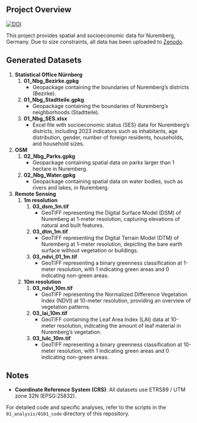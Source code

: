 
<!-- README.md is generated from README.Rmd. Please edit that file -->

## Project Overview

[![DOI](https://zenodo.org/badge/DOI/10.5281/zenodo.14633167.svg)](https://doi.org/10.5281/zenodo.14633167)

This project provides spatial and socioeconomic data for Nuremberg,
Germany. Due to size constraints, all data has been uploaded to
[Zenodo](https://doi.org/10.5281/zenodo.14633167).

## Generated Datasets

1.  **Statistical Office Nürnberg**
    1.  **01_Nbg_Bezirke.gpkg**
        - Geopackage containing the boundaries of Nuremberg’s districts
          (Bezirke).
    2.  **01_Nbg_Stadtteile.gpkg**
        - Geopackage containing the boundaries of Nuremberg’s
          neighborhoods (Stadtteile).
    3.  **01_Nbg_SES.xlsx**
        - Excel file with socioeconomic status (SES) data for
          Nuremberg’s districts, including 2023 indicators such as
          inhabitants, age distribution, gender, number of foreign
          residents, households, and household sizes.
2.  **OSM**
    1.  **02_Nbg_Parks.gpkg**
        - Geopackage containing spatial data on parks larger than 1
          hectare in Nuremberg.
    2.  **02_Nbg_Water.gpkg**
        - Geopackage containing spatial data on water bodies, such as
          rivers and lakes, in Nuremberg.
3.  **Remote Sensing**
    1.  **1m resolution**
        1.  **03_dsm_1m.tif**
            - GeoTIFF representing the Digital Surface Model (DSM) of
              Nuremberg at 1-meter resolution, capturing elevations of
              natural and built features.
        2.  **03_dtm_1m.tif**
            - GeoTIFF representing the Digital Terrain Model (DTM) of
              Nuremberg at 1-meter resolution, depicting the bare earth
              surface without vegetation or buildings.
        3.  **03_ndvi_01_1m.tif**
            - GeoTIFF representing a binary greenness classification at
              1-meter resolution, with 1 indicating green areas and 0
              indicating non-green areas.
    2.  **10m resolution**
        1.  **03_ndvi_10m.tif**
            - GeoTIFF representing the Normalized Difference Vegetation
              Index (NDVI) at 10-meter resolution, providing an overview
              of vegetation patterns.
        2.  **03_lai_10m.tif**
            - GeoTIFF containing the Leaf Area Index (LAI) data at
              10-meter resolution, indicating the amount of leaf
              material in Nuremberg’s vegetation.
        3.  **03_lulc_10m.tif**
            - GeoTIFF representing a binary greenness classification at
              10-meter resolution, with 1 indicating green areas and 0
              indicating non-green areas.

## Notes

- **Coordinate Reference System (CRS)**: All datasets use ETRS89 / UTM
  zone 32N (EPSG:25832).

For detailed code and specific analyses, refer to the scripts in the
`01_analysis/0101_code` directory of this repository.
